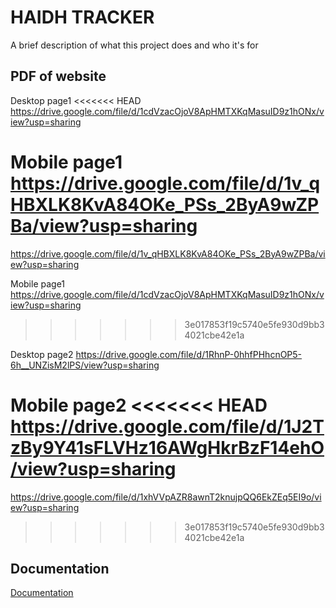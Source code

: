 
# HAIDH TRACKER

A brief description of what this project does and who it's for


## PDF of website
Desktop page1
<<<<<<< HEAD
https://drive.google.com/file/d/1cdVzacOjoV8ApHMTXKqMasuID9z1hONx/view?usp=sharing

Mobile page1
https://drive.google.com/file/d/1v_qHBXLK8KvA84OKe_PSs_2ByA9wZPBa/view?usp=sharing
=======
https://drive.google.com/file/d/1v_qHBXLK8KvA84OKe_PSs_2ByA9wZPBa/view?usp=sharing

Mobile page1
https://drive.google.com/file/d/1cdVzacOjoV8ApHMTXKqMasuID9z1hONx/view?usp=sharing
>>>>>>> 3e017853f19c5740e5fe930d9bb34021cbe42e1a

Desktop page2
https://drive.google.com/file/d/1RhnP-0hhfPHhcnOP5-6h__UNZisM2lPS/view?usp=sharing

Mobile page2
<<<<<<< HEAD
https://drive.google.com/file/d/1J2TzBy9Y41sFLVHz16AWgHkrBzF14ehO/view?usp=sharing
=======
https://drive.google.com/file/d/1xhVVpAZR8awnT2knujpQQ6EkZEq5EI9o/view?usp=sharing
>>>>>>> 3e017853f19c5740e5fe930d9bb34021cbe42e1a
## Documentation

[Documentation](https://linktodocumentation)


